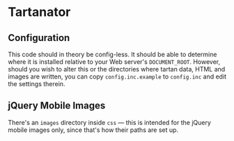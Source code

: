 # Tartanator

## Configuration
This code should in theory be config-less. It should be able to determine where it is installed relative to your Web server's `DOCUMENT_ROOT`. However, should you wish to alter this or the directories where tartan data, HTML and images are written, you can copy `config.inc.example` to `config.inc` and edit the settings therein.

## jQuery Mobile Images

There's an `images` directory inside `css` — this is intended for the jQuery mobile images only, since that's how their paths are set up.